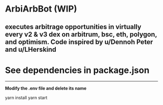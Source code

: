# ArbiArbBot (WIP)
executes arbitrage opportunities in virtually every v2 & v3 dex on arbitrum, bsc, eth, polygon, and optimism. Code inspired by u/Dennoh Peter and u/LHerskind
-----------------------------
# See dependencies in package.json
-----------------------------
**Modify the .env file and delete its name**

yarn install
yarn start
